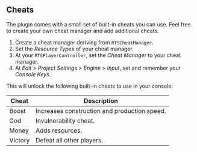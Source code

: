 ## Cheats

The plugin comes with a small set of built-in cheats you can use. Feel free to create your own cheat manager and add additional cheats.


1. Create a cheat manager deriving from `RTSCheatManager`.
1. Set the _Resource Types_ of your cheat manager.
1. At your `RTSPlayerController`, set the _Cheat Manager_ to your cheat manager.
1. At _Edit > Project Settings > Engine > Input_, set and remember your _Console Keys_.

This will unlock the following built-in cheats to use in your console:

| Cheat | Description |
| --- | --- |
| Boost | Increases construction and production speed. |
| God | Invulnerability cheat. |
| Money | Adds resources. |
| Victory | Defeat all other players. |
